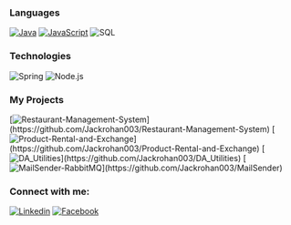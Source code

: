### Languages

[![Java](https://img.shields.io/badge/-Java-000?&logo=Java&logoColor=007396)](https://github.com/Jackrohan003?tab=repositories&q=&type=&language=java)
[![JavaScript](https://img.shields.io/badge/-JavaScript-000?&logo=JavaScript&logoColor=ddc508)](https://github.com/Jackrohan003?tab=repositories&q=&type=&language=javascript)
![SQL](https://img.shields.io/badge/-SQL-000?&logo=MySQL&logoColor=4479A1)

### Technologies

![Spring](https://img.shields.io/badge/-Spring-000?&logo=Spring)
![Node.js](https://img.shields.io/badge/-Node.js-000?&logo=node.js)

### My Projects

[![Restaurant-Management-System](https://img.shields.io/badge/Restuarant--Management--System-000?)](https://github.com/Jackrohan003/Restaurant-Management-System)
[![Product-Rental-and-Exchange](https://img.shields.io/badge/Product--Rental--and--Exchange-000?)](https://github.com/Jackrohan003/Product-Rental-and-Exchange)
[![DA_Utilities](https://img.shields.io/badge/DA_Utilities-000?)](https://github.com/Jackrohan003/DA_Utilities)
[![MailSender-RabbitMQ](https://img.shields.io/badge/MailSender--RabbitMQ-000?)](https://github.com/Jackrohan003/MailSender)


### Connect with me:
[![Linkedin](https://img.shields.io/badge/LinkedIn-0077B5?style=for-the-badge&logo=linkedin&logoColor=white)](https://www.linkedin.com/in/jackrohan003)
[![Facebook](https://img.shields.io/badge/Facebook-1877F2?style=for-the-badge&logo=facebook&logoColor=white)](https://www.facebook.com/jackrohan003)



